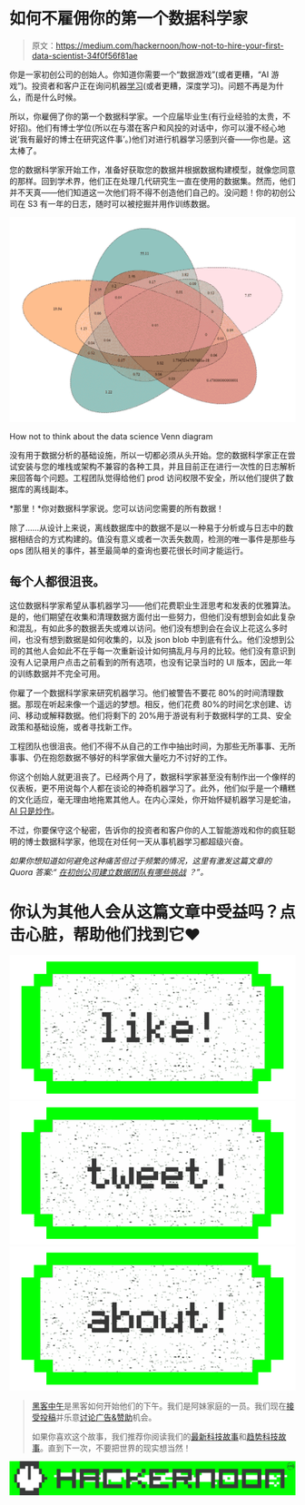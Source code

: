 # 如何不雇佣你的第一个数据科学家

> 原文：<https://medium.com/hackernoon/how-not-to-hire-your-first-data-scientist-34f0f56f81ae>

你是一家初创公司的创始人。你知道你需要一个“数据游戏”(或者更糟，“AI 游戏”)。投资者和客户正在询问机器[学习](https://hackernoon.com/tagged/learning)(或者更糟，深度学习)。问题不再是为什么，而是什么时候。

所以，你雇佣了你的第一个数据科学家。一个应届毕业生(有行业经验的太贵，不好招)。他们有博士学位(所以在与潜在客户和风投的对话中，你可以漫不经心地说‘我有最好的博士在研究这件事’。)他们对进行机器学习感到兴奋——你也是。这太棒了。

您的数据科学家开始工作，准备好获取您的数据并根据数据构建模型，就像您同意的那样。回到学术界，他们正在处理几代研究生一直在使用的数据集。然而，他们并不天真——他们知道这一次他们将不得不创造他们自己的。没问题！你的初创公司在 S3 有一年的日志，随时可以被挖掘并用作训练数据。

![](img/131325d2bb13b6904e7b55a7a2486fa9.png)

How not to think about the data science Venn diagram

没有用于数据分析的基础设施，所以一切都必须从头开始。您的数据科学家正在尝试安装与您的堆栈或架构不兼容的各种工具，并且目前正在进行一次性的日志解析来回答每个问题。工程团队觉得给他们 prod 访问权限不安全，所以他们提供了数据库的离线副本。

*那里！*你对数据科学家说。您可以访问您需要的所有数据！

除了……从设计上来说，离线数据库中的数据不是以一种易于分析或与日志中的数据相结合的方式构建的。值没有意义或者一次丢失数周，检测的唯一事件是那些与 ops 团队相关的事件，甚至最简单的查询也要花很长时间才能运行。

## 每个人都很沮丧。

这位数据科学家希望从事机器学习——他们花费职业生涯思考和发表的优雅算法。是的，他们期望在收集和清理数据方面付出一些努力，但他们没有想到会如此复杂和混乱，有如此多的数据丢失或难以访问。他们没有想到会在会议上花这么多时间，也没有想到数据是如何收集的，以及 json blob 中到底有什么。他们没想到公司的其他人会如此不在乎每一次重新设计如何搞乱月与月的比较。他们没有意识到没有人记录用户点击之前看到的所有选项，也没有记录当时的 UI 版本，因此一年的训练数据并不完全可用。

你雇了一个数据科学家来研究机器学习。他们被警告不要花 80%的时间清理数据。那现在听起来像一个遥远的梦想。相反，他们花费 80%的时间乞求创建、访问、移动或解释数据。他们将剩下的 20%用于游说有利于数据科学的工具、安全政策和基础设施，或者寻找新工作。

工程团队也很沮丧。他们不得不从自己的工作中抽出时间，为那些无所事事、无所事事、仍在抱怨数据不够好的科学家做大量吃力不讨好的工作。

你这个创始人就更沮丧了。已经两个月了，数据科学家甚至没有制作出一个像样的仪表板，更不用说每个人都在谈论的神奇机器学习了。此外，他们似乎是一个糟糕的文化适应，毫无理由地拖累其他人。在内心深处，你开始怀疑机器学习是蛇油， [AI 只是炒作](https://chatbotnewsdaily.com/machine-learning-ai-and-the-emperors-vest-32b7bdd99b58#.lomvxohgc)。

不过，你要保守这个秘密，告诉你的投资者和客户你的人工智能游戏和你的疯狂聪明的博士数据科学家，他现在对任何一天从事机器学习都超级兴奋。

*如果你想知道如何避免这种痛苦但过于频繁的情况，这里有激发这篇文章的 Quora 答案:“* [*在初创公司建立数据团队有哪些挑战*](https://www.quora.com/What-are-the-challenges-of-building-a-data-team-at-a-startup) *？”。*

# 你认为其他人会从这篇文章中受益吗？点击心脏，帮助他们找到它❤

[![](img/50ef4044ecd4e250b5d50f368b775d38.png)](http://bit.ly/HackernoonFB)[![](img/979d9a46439d5aebbdcdca574e21dc81.png)](https://goo.gl/k7XYbx)[![](img/2930ba6bd2c12218fdbbf7e02c8746ff.png)](https://goo.gl/4ofytp)

> [黑客中午](http://bit.ly/Hackernoon)是黑客如何开始他们的下午。我们是阿妹家庭的一员。我们现在[接受投稿](http://bit.ly/hackernoonsubmission)并乐意[讨论广告&赞助](mailto:partners@amipublications.com)机会。
> 
> 如果你喜欢这个故事，我们推荐你阅读我们的[最新科技故事](http://bit.ly/hackernoonlatestt)和[趋势科技故事](https://hackernoon.com/trending)。直到下一次，不要把世界的现实想当然！

![](img/be0ca55ba73a573dce11effb2ee80d56.png)